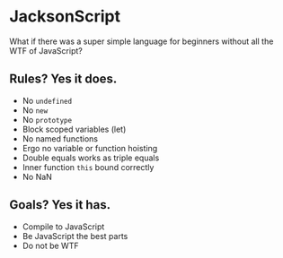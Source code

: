 # JacksonScript

What if there was a super simple language for beginners without all the WTF of JavaScript?

## Rules? Yes it does.

* No `undefined`
* No `new`
* No `prototype`
* Block scoped variables (let)
* No named functions
* Ergo no variable or function hoisting
* Double equals works as triple equals
* Inner function `this` bound correctly
* No NaN

## Goals? Yes it has.

* Compile to JavaScript
* Be JavaScript the best parts
* Do not be WTF
